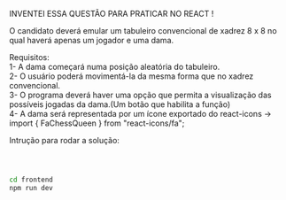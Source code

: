 INVENTEI ESSA QUESTÃO PARA PRATICAR NO REACT !

O candidato deverá emular um tabuleiro convencional de xadrez 8 x 8 no qual haverá apenas um jogador e uma dama.

Requisitos:<br/>
1- A dama começará numa posição aleatória do tabuleiro.<br/>
2- O usuário poderá movimentá-la da mesma forma que no xadrez convencional.<br/>
3- O programa deverá haver uma opção que permita a visualização das possíveis jogadas da dama.(Um botão que habilita a função)<br/>
4- A dama será representada por um ícone exportado do react-icons -> import { FaChessQueen } from "react-icons/fa";<br/>

<p>Intrução para rodar a solução: </p>

```bash



cd frontend
npm run dev
```
